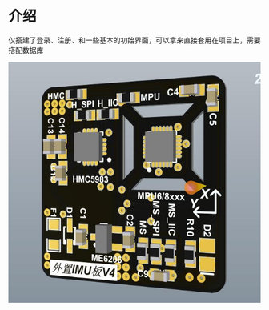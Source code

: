 # 介绍
仅搭建了登录、注册、和一些基本的初始界面，可以拿来直接套用在项目上，需要搭配数据库

![image](https://github.com/ZhiliangMa/MPU6500-HMC5983-AK8975-BMP280-MS5611-10DOF-IMU-PCB/blob/main/img/IMU-V5-TOP.jpg)

